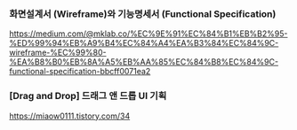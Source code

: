 ### 화면설계서 (Wireframe)와 기능명세서 (Functional Specification)

https://medium.com/@mklab.co/%EC%9E%91%EC%84%B1%EB%B2%95-%ED%99%94%EB%A9%B4%EC%84%A4%EA%B3%84%EC%84%9C-wireframe-%EC%99%80-%EA%B8%B0%EB%8A%A5%EB%AA%85%EC%84%B8%EC%84%9C-functional-specification-bbcff0071ea2

### [Drag and Drop] 드래그 앤 드롭 UI 기획

https://miaow0111.tistory.com/34

